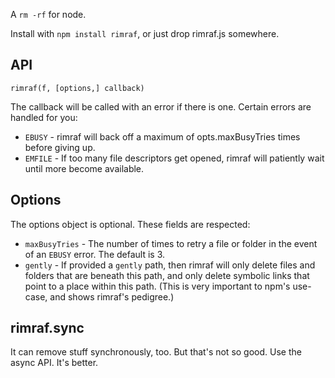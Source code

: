 A `rm -rf` for node.

Install with `npm install rimraf`, or just drop rimraf.js somewhere.

## API

`rimraf(f, [options,] callback)`

The callback will be called with an error if there is one.  Certain
errors are handled for you:

* `EBUSY` -  rimraf will back off a maximum of opts.maxBusyTries times
  before giving up.
* `EMFILE` - If too many file descriptors get opened, rimraf will
  patiently wait until more become available.

## Options

The options object is optional.  These fields are respected:

* `maxBusyTries` -  The number of times to retry a file or folder in the
  event of an `EBUSY` error.  The default is 3.
* `gently` - If provided a `gently` path, then rimraf will only delete
  files and folders that are beneath this path, and only delete symbolic
  links that point to a place within this path.  (This is very important
  to npm's use-case, and shows rimraf's pedigree.)


## rimraf.sync

It can remove stuff synchronously, too.  But that's not so good.  Use
the async API.  It's better.
